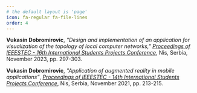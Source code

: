 ```yaml
---
# the default layout is 'page'
icon: fa-regular fa-file-lines
order: 4
---
```


**Vukasin Dobromirovic**, *"Design and implementation of an application for visualization of the topology of local computer networks,"* [*Proceedings of IEEESTEC - 16th International Students Projects Conference*](https://github.com/vukasinsec/IEEESTEC-16-Student-Projects-Conference), Nis, Serbia, November 2023, pp. 297-303.

**Vukasin Dobromirovic**, *"Application of augmented reality in mobile applications”*, [*Proceedings
of IEEESTEC - 14th International Students Projects Conference*](https://github.com/vukasinsec/IEEESTEC-14-Student-Projects-Conference), Nis, Serbia, November 2021, pp.
213-215. 